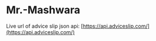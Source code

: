 # Mr.-Mashwara


Live url of advice slip json api: [https://api.adviceslip.com/](https://api.adviceslip.com/)
